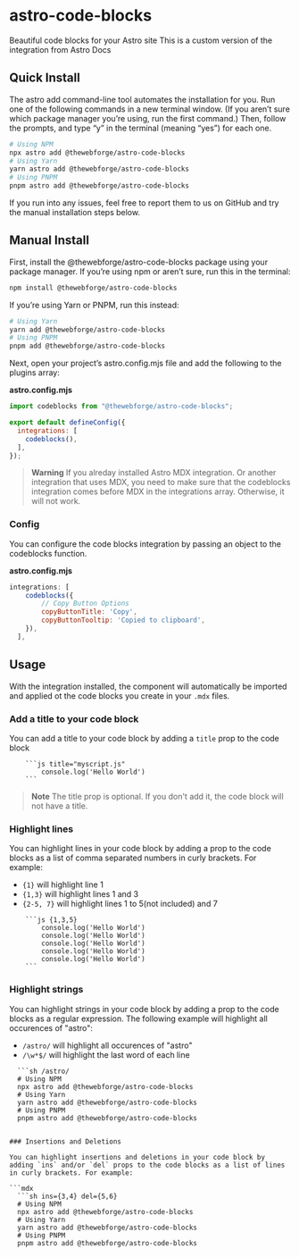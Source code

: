 # astro-code-blocks

Beautiful code blocks for your Astro site
This is a custom version of the integration from Astro Docs

## Quick Install

The astro add command-line tool automates the installation for you. Run one of the following commands in a new terminal window. (If you aren’t sure which package manager you’re using, run the first command.) Then, follow the prompts, and type “y” in the terminal (meaning “yes”) for each one.

```sh
# Using NPM
npx astro add @thewebforge/astro-code-blocks
# Using Yarn
yarn astro add @thewebforge/astro-code-blocks
# Using PNPM
pnpm astro add @thewebforge/astro-code-blocks
```

If you run into any issues, feel free to report them to us on GitHub and try the manual installation steps below.

## Manual Install

First, install the @thewebforge/astro-code-blocks package using your package manager. If you’re using npm or aren’t sure, run this in the terminal:

```sh
npm install @thewebforge/astro-code-blocks
```

If you’re using Yarn or PNPM, run this instead:

```sh
# Using Yarn
yarn add @thewebforge/astro-code-blocks
# Using PNPM
pnpm add @thewebforge/astro-code-blocks
```

Next, open your project’s astro.config.mjs file and add the following to the plugins array:

**astro.config.mjs**

```js
import codeblocks from "@thewebforge/astro-code-blocks";

export default defineConfig({
  integrations: [
    codeblocks(),
  ],
});
```
> **Warning**
> If you alreday installed Astro MDX integration. Or another integration that uses MDX, you need to make sure that the codeblocks integration comes before MDX in the integrations array. Otherwise, it will not work.

### Config

You can configure the code blocks integration by passing an object to the codeblocks function.

**astro.config.mjs**
```js
integrations: [
    codeblocks({
        // Copy Button Options
        copyButtonTitle: 'Copy',
        copyButtonTooltip: 'Copied to clipboard',
    }),
  ],
```

 ## Usage

 With the integration installed, the <CodeBlock> component will automatically be imported and applied ot the code blocks you create in your `.mdx` files.

 ### Add a title to your code block

You can add a title to your code block by adding a `title` prop to the code block

```mdx
    ```js title="myscript.js"
        console.log('Hello World')
    ```
```
> **Note**
> The title prop is optional. If you don't add it, the code block will not have a title.

### Highlight lines

You can highlight lines in your code block by adding a prop to the code blocks as a list of 
comma separated numbers in curly brackets. For example:
- `{1}` will highlight line 1
- `{1,3}` will highlight lines 1 and 3
- `{2-5, 7}` will highlight lines 1 to 5(not included) and 7

```mdx
    ```js {1,3,5}
        console.log('Hello World')
        console.log('Hello World')
        console.log('Hello World')
        console.log('Hello World')
        console.log('Hello World')
    ```
```

### Highlight strings

You can highlight strings in your code block by adding a prop to the code blocks as a regular expression. The following example will highlight all occurences of "astro":

- `/astro/` will highlight all occurences of "astro"
- `/\w*$/` will highlight the last word of each line

```mdx
  ```sh /astro/
  # Using NPM
  npx astro add @thewebforge/astro-code-blocks
  # Using Yarn
  yarn astro add @thewebforge/astro-code-blocks
  # Using PNPM
  pnpm astro add @thewebforge/astro-code-blocks
  ```
```

### Insertions and Deletions

You can highlight insertions and deletions in your code block by adding `ins` and/or `del` props to the code blocks as a list of lines in curly brackets. For example:

```mdx
  ```sh ins={3,4} del={5,6}
  # Using NPM
  npx astro add @thewebforge/astro-code-blocks
  # Using Yarn
  yarn astro add @thewebforge/astro-code-blocks
  # Using PNPM
  pnpm astro add @thewebforge/astro-code-blocks
  ```
```

